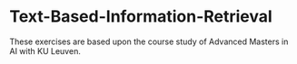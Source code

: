 # Text-Based-Information-Retrieval
These exercises are based upon the course study of Advanced Masters in AI with KU Leuven.
